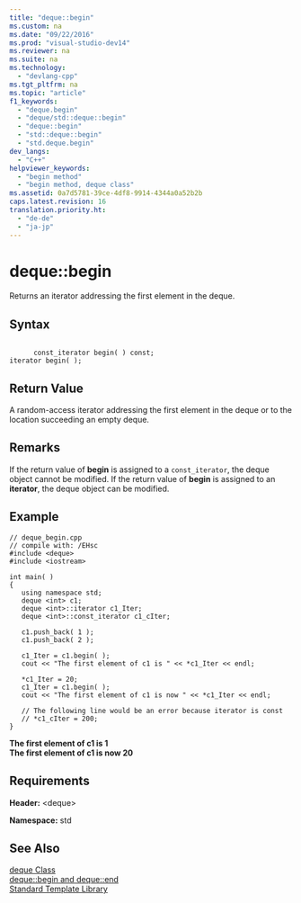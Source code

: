 ```yaml
---
title: "deque::begin"
ms.custom: na
ms.date: "09/22/2016"
ms.prod: "visual-studio-dev14"
ms.reviewer: na
ms.suite: na
ms.technology: 
  - "devlang-cpp"
ms.tgt_pltfrm: na
ms.topic: "article"
f1_keywords: 
  - "deque.begin"
  - "deque/std::deque::begin"
  - "deque::begin"
  - "std::deque::begin"
  - "std.deque.begin"
dev_langs: 
  - "C++"
helpviewer_keywords: 
  - "begin method"
  - "begin method, deque class"
ms.assetid: 0a7d5781-39ce-4df8-9914-4344a0a52b2b
caps.latest.revision: 16
translation.priority.ht: 
  - "de-de"
  - "ja-jp"
---
```

# deque::begin
Returns an iterator addressing the first element in the deque.  
  
## Syntax  
  
```  
  
      const_iterator begin( ) const;   
iterator begin( );  
```  
  
## Return Value  
 A random-access iterator addressing the first element in the deque or to the location succeeding an empty deque.  
  
## Remarks  
 If the return value of **begin** is assigned to a `const_iterator`, the deque object cannot be modified. If the return value of **begin** is assigned to an **iterator**, the deque object can be modified.  
  
## Example  
  
```  
// deque_begin.cpp  
// compile with: /EHsc  
#include <deque>  
#include <iostream>  
  
int main( )   
{  
   using namespace std;  
   deque <int> c1;  
   deque <int>::iterator c1_Iter;  
   deque <int>::const_iterator c1_cIter;  
  
   c1.push_back( 1 );  
   c1.push_back( 2 );  
  
   c1_Iter = c1.begin( );  
   cout << "The first element of c1 is " << *c1_Iter << endl;  
  
   *c1_Iter = 20;  
   c1_Iter = c1.begin( );  
   cout << "The first element of c1 is now " << *c1_Iter << endl;  
  
   // The following line would be an error because iterator is const  
   // *c1_cIter = 200;  
}  
```  
  
 **The first element of c1 is 1**  
**The first element of c1 is now 20**   
## Requirements  
 **Header:** \<deque>  
  
 **Namespace:** std  
  
## See Also  
 [deque Class](../vs140/deque-class.md)   
 [deque::begin and deque::end](../vs140/deque--begin-and-deque--end.md)   
 [Standard Template Library](../vs140/standard-template-library.md)